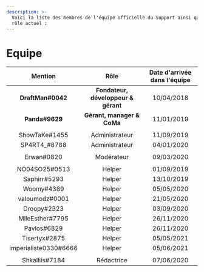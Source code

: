 ```yaml
---
description: >-
  Voici la liste des membres de l'équipe officielle du Support ainsi que leur
  rôle actuel :
---
```


# Equipe

| Mention | Rôle | Date d'arrivée dans l'équipe |
| :---: | :---: | :---: |
| **DraftMan\#0042** | **Fondateur, développeur & gérant** | 10/04/2018 |
| **Panda\#9629** | **Gérant, manager & CoMa** | 11/01/2019 |
|  |  |  |
| ShowTaKe\#1455 | Administrateur | 11/09/2019 |
| SP4RT4\_\#8788 | Administrateur | 04/01/2020 |
|  |  |  |
| Erwan\#0820 | Modérateur | 09/03/2020 |
|  |  |  |
| NO04SO25\#0513 | Helper | 01/09/2019 |
| Saphirr\#5293 | Helper | 13/10/2019 |
| Woomy\#4389 | Helper | 05/05/2020 |
| valoumodz\#0001 | Helper | 21/05/2020 |
| Droopy\#2323 | Helper | 03/09/2020 |
| MlleEsther\#7795 | Helper | 26/11/2020 |
| Pavlos\#6829 | Helper | 26/11/2020 |
| Tisertyx\#2875 | Helper | 05/05/2021 |
| imperialiste0330\#6666 | Helper | 05/06/2021 |
|  |  |  |
| Shkalliis\#7184 | Rédactrice | 07/06/2020 |

## 

